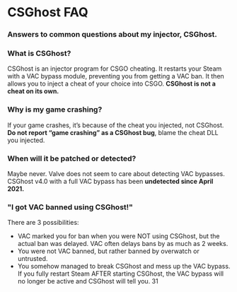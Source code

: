 # CSGhost FAQ
### Answers to common questions about my injector, CSGhost.

### What is CSGhost?
CSGhost is an injector program for CSGO cheating. It restarts your Steam with a VAC bypass module, preventing you from getting a VAC ban. It then allows you to inject a cheat of your choice into CSGO. **CSGhost is not a cheat on its own.**

### Why is my game crashing?
If your game crashes, it’s because of the cheat you injected, not CSGhost.
**Do not report “game crashing” as a CSGhost bug**, blame the cheat DLL you injected.

### When will it be patched or detected?
Maybe never. Valve does not seem to care about detecting VAC bypasses. 
CSGhost v4.0 with a full VAC bypass has been **undetected since April 2021.**

### "I got VAC banned using CSGhost!"
There are 3 possibilities:
- VAC marked you for ban when you were NOT using CSGhost, but the actual ban was delayed. VAC often delays bans by as much as 2 weeks.
- You were not VAC banned, but rather banned by overwatch or untrusted.
- You somehow managed to break CSGhost and mess up the VAC bypass. If you fully restart Steam AFTER starting CSGhost, the VAC bypass will no longer be active and CSGhost will tell you.
31
